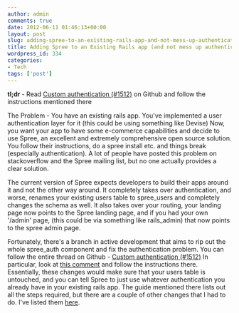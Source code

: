 ```yaml
---
author: admin
comments: true
date: 2012-06-11 01:46:13+00:00
layout: post
slug: adding-spree-to-an-existing-rails-app-and-not-mess-up-authentication
title: Adding Spree to an Existing Rails app (and not mess up authentication)
wordpress_id: 334
categories:
- Tech
tags: ['post']
---
```


**tl;dr** - Read [Custom authentication (#1512)](https://github.com/spree/spree/pull/1512) on Github and follow the instructions mentioned there

The Problem - You have an existing rails app. You've implemented a user authentication layer for it (this could be using something like Devise) Now, you want your app to have some e-commerce capabilities and decide to use Spree, an excellent and extremely comprehensive open source solution. You follow their instructions, do a spree install etc. and things break (especially authentication). A lot of people have posted this problem on stackoverflow and the Spree mailing list, but no one actually provides a clear solution. 

The current version of Spree expects developers to build their apps around it and not the other way around. It completely takes over authentication, and worse, renames your existing users table to spree_users and completely changes the schema as well. It also takes over your routing, your landing page now points to the Spree landing page, and if you had your own '/admin' page, (this could be via something like rails_admin) that now points to the spree admin page.

Fortunately, there's a branch in active development that aims to rip out the whole spree_auth component and fix the authentication problem. You can follow the entire thread on Github - [Custom authentication (#1512)](https://github.com/spree/spree/pull/1512) In particular, look at [this comment](https://github.com/spree/spree/pull/1512#issuecomment-6002989) and follow the instructions there. Essentially, these changes would make sure that your users table is untouched, and you can tell Spree to just use whatever authentication you already have in your existing rails app. The guide mentioned there lists out all the steps required, but there are a couple of other changes that I had to do. I've listed them [here](https://github.com/spree/spree/pull/1512#issuecomment-6214659).
